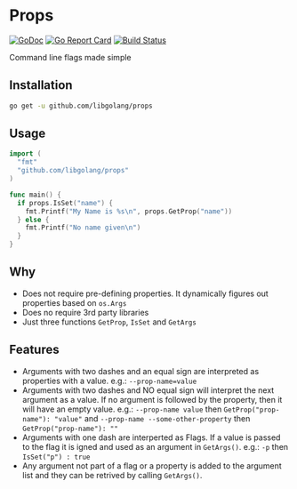 # Props
[![GoDoc](https://godoc.org/github.com/libgolang/props?status.svg)](https://godoc.org/github.com/libgolang/props)
[![Go Report Card](https://goreportcard.com/badge/github.com/libgolang/props)](https://goreportcard.com/report/github.com/libgolang/props)
[![Build Status](https://travis-ci.org/libgolang/props.svg?branch=master)](https://travis-ci.org/libgolang/props)

Command line flags made simple


## Installation
```bash
go get -u github.com/libgolang/props
```

## Usage
```go
import (
  "fmt"
  "github.com/libgolang/props"
)

func main() {
  if props.IsSet("name") {
    fmt.Printf("My Name is %s\n", props.GetProp("name"))
  } else {
    fmt.Printf("No name given\n")
  }
}
```

## Why
- Does not require pre-defining properties.  It dynamically figures out properties based on `os.Args`
- Does no require 3rd party libraries
- Just three functions `GetProp`, `IsSet` and `GetArgs`


## Features
- Arguments with two dashes and an equal sign are interpreted as properties with a value.
  e.g.:  `--prop-name=value`
- Arguments with two dashes and NO equal sign will interpret the next argument as a value.
  If no argument is followed by the property, then it will have an empty value.
  e.g.: `--prop-name value` then `GetProp("prop-name"): "value"` and `--prop-name --some-other-property` then `GetProp("prop-name"): ""`
- Arguments with one dash are interperted as Flags.  If a value is passed to the flag it is igned and used as an argument in `GetArgs()`.
  e.g.: `-p` then `IsSet("p") : true`
- Any argument not part of a flag or a property is added to the argument list and they can be retrived by calling `GetArgs()`.


